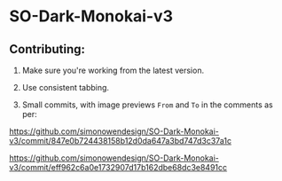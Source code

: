 # SO-Dark-Monokai-v3

## Contributing:

1. Make sure you're working from the latest version.

2. Use consistent tabbing.

3. Small commits, with image previews `From` and `To` in the comments as per:

<https://github.com/simonowendesign/SO-Dark-Monokai-v3/commit/847e0b724438158b12d0da647a3bd747d3c37a1c>

<https://github.com/simonowendesign/SO-Dark-Monokai-v3/commit/eff962c6a0e1732907d17b162dbe68dc3e8491cc>